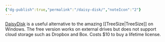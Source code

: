 ```yaml
---
{"dg-publish":true,"permalink":"/daisy-disk/","noteIcon":"2"}
---
```


[DaisyDisk](https://daisydiskapp.com/) is a useful alternative to the amazing [[TreeSize\|TreeSize]] on Windows. The free version works on external drives but does not support cloud storage such as Dropbox and Box. Costs $10 to buy a lifetime license. 